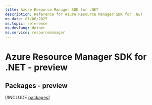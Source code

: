 ```yaml
---
title: Azure Resource Manager SDK for .NET
description: Reference for Azure Resource Manager SDK for .NET
ms.date: 01/06/2025
ms.topic: reference
ms.devlang: dotnet
ms.service: resourcemanager
---
```

# Azure Resource Manager SDK for .NET - preview
## Packages - preview
[!INCLUDE [packages](resource-manager-index.md)]